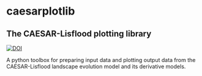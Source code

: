 # caesarplotlib
## The CAESAR-Lisflood plotting library

[![DOI](https://zenodo.org/badge/DOI/10.5281/zenodo.239399.svg)](https://doi.org/10.5281/zenodo.239399)

A python toolbox for preparing input data and plotting output data from the CAESAR-Lisflood landscape evolution model and its derivative models.
